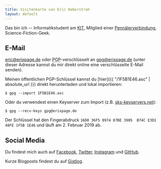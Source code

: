 ```yaml
---
title: Visitenkarte von Eric Haberstroh
layout: default
---
```

Das bin ich -- Informatikstudent am [KIT](https://www.kit.edu/), Mitglied einer
[Pennälerverbindung](http://www.pv-teutonia.org/), Science-Fiction-Geek.

## E-Mail

[eric@erixpage.de](mailto:eric@erixpage.de) oder <abbr title="Pretty Good
Privacy">PGP</abbr>-verschlüsselt an
[gpg@erixpage.de](https://encrypt.to/gpg@erixpage.de) (unter dieser Adresse
kannst du mir direkt online eine verschlüsselte E-Mail senden).

Meinen öffentlichen PGP-Schlüssel kannst du
[hier]({{ "/1F5B1E46.asc" | absolute_url }}) direkt herunterladen und lokal
importieren:

```
$ gpg --import 1F5B1E46.asc
```

Oder du verwendest einen Keyserver zum Import (z.B. [sks-keyservers.net](http://pool.sks-keyservers.net/pks/lookup?op=get&search=0xE3D148FE1F5B1E46)):

```
$ gpg --recv-keys gpg@erixpage.de
```

Der Schlüssel hat den Fingerabdruck `16D0 36F5 0974 87BE 3905  B74C E3D1 48FE
1F5B 1E46` und läuft am 2. Februar 2019 ab.

## Social Media

Du findest mich auch auf [Facebook](https://www.facebook.com/eric.haberstroh),
[Twitter](https://twitter.com/d0fens),
[Instagram](https://www.instagram.com/pille1842/) und
[GitHub](https://github.com/pille1842).

Kurze Blogposts findest du auf [Gistlog](https://gistlog.co/pille1842).
